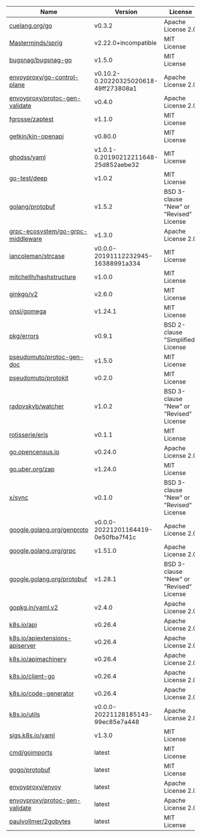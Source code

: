 Name|Version|License
---|---|---
[cuelang.org/go](https://cuelang.org/go)|v0.3.2|Apache License 2.0
[Masterminds/sprig](https://github.com/Masterminds/sprig)|v2.22.0+incompatible|MIT License
[bugsnag/bugsnag-go](https://github.com/bugsnag/bugsnag-go)|v1.5.0|MIT License
[envoyproxy/go-control-plane](https://github.com/envoyproxy/go-control-plane)|v0.10.2-0.20220325020618-49ff273808a1|Apache License 2.0
[envoyproxy/protoc-gen-validate](https://github.com/envoyproxy/protoc-gen-validate)|v0.4.0|Apache License 2.0
[fgrosse/zaptest](https://github.com/fgrosse/zaptest)|v1.1.0|MIT License
[getkin/kin-openapi](https://github.com/getkin/kin-openapi)|v0.80.0|MIT License
[ghodss/yaml](https://github.com/ghodss/yaml)|v1.0.1-0.20190212211648-25d852aebe32|MIT License
[go-test/deep](https://github.com/go-test/deep)|v1.0.2|MIT License
[golang/protobuf](https://github.com/golang/protobuf)|v1.5.2|BSD 3-clause "New" or "Revised" License
[grpc-ecosystem/go-grpc-middleware](https://github.com/grpc-ecosystem/go-grpc-middleware)|v1.3.0|Apache License 2.0
[iancoleman/strcase](https://github.com/iancoleman/strcase)|v0.0.0-20191112232945-16388991a334|MIT License
[mitchellh/hashstructure](https://github.com/mitchellh/hashstructure)|v1.0.0|MIT License
[ginkgo/v2](https://github.com/onsi/ginkgo)|v2.6.0|MIT License
[onsi/gomega](https://github.com/onsi/gomega)|v1.24.1|MIT License
[pkg/errors](https://github.com/pkg/errors)|v0.9.1|BSD 2-clause "Simplified" License
[pseudomuto/protoc-gen-doc](https://github.com/pseudomuto/protoc-gen-doc)|v1.5.0|MIT License
[pseudomuto/protokit](https://github.com/pseudomuto/protokit)|v0.2.0|MIT License
[radovskyb/watcher](https://github.com/radovskyb/watcher)|v1.0.2|BSD 3-clause "New" or "Revised" License
[rotisserie/eris](https://github.com/rotisserie/eris)|v0.1.1|MIT License
[go.opencensus.io](https://go.opencensus.io)|v0.24.0|Apache License 2.0
[go.uber.org/zap](https://go.uber.org/zap)|v1.24.0|MIT License
[x/sync](https://golang.org/x/sync)|v0.1.0|BSD 3-clause "New" or "Revised" License
[google.golang.org/genproto](https://google.golang.org/genproto)|v0.0.0-20221201164419-0e50fba7f41c|Apache License 2.0
[google.golang.org/grpc](https://google.golang.org/grpc)|v1.51.0|Apache License 2.0
[google.golang.org/protobuf](https://google.golang.org/protobuf)|v1.28.1|BSD 3-clause "New" or "Revised" License
[gopkg.in/yaml.v2](https://gopkg.in/yaml.v2)|v2.4.0|Apache License 2.0
[k8s.io/api](https://k8s.io/api)|v0.26.4|Apache License 2.0
[k8s.io/apiextensions-apiserver](https://k8s.io/apiextensions-apiserver)|v0.26.4|Apache License 2.0
[k8s.io/apimachinery](https://k8s.io/apimachinery)|v0.26.4|Apache License 2.0
[k8s.io/client-go](https://k8s.io/client-go)|v0.26.4|Apache License 2.0
[k8s.io/code-generator](https://k8s.io/code-generator)|v0.26.4|Apache License 2.0
[k8s.io/utils](https://k8s.io/utils)|v0.0.0-20221128185143-99ec85e7a448|Apache License 2.0
[sigs.k8s.io/yaml](https://sigs.k8s.io/yaml)|v1.3.0|MIT License
[cmd/goimports](https://golang.org/x/tools/cmd/goimports)|latest|MIT License
[gogo/protobuf](https://github.com/gogo/protobuf)|latest|MIT License
[envoyproxy/envoy](https://github.com/envoyproxy/envoy)|latest|Apache License 2.0
[envoyproxy/protoc-gen-validate](https://github.com/envoyproxy/protoc-gen-validate)|latest|Apache License 2.0
[paulvollmer/2gobytes](https://github.com/paulvollmer/2gobytes)|latest|MIT License
